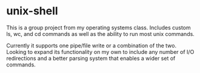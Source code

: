# unix-shell

This is a group project from my operating systems class. Includes custom ls, wc, and cd commands as well as
the ability to run most unix commands.

Currently it supports one pipe/file write or a combination of the two. Looking to expand its functionality on my own to include 
any number of I/O redirections and a better parsing system that enables a wider set of commands.

